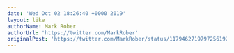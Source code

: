```yaml
---
date: 'Wed Oct 02 18:26:40 +0000 2019'
layout: like
authorName: Mark Rober
authorUrl: 'https://twitter.com/MarkRober'
originalPost: 'https://twitter.com/MarkRober/status/1179462719797256192'
---
```

